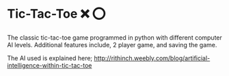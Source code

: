 # Tic-Tac-Toe :x: :o:

The classic tic-tac-toe game programmed in python with different computer AI levels. Additional features include, 2 player game, and saving the game.

The AI used is explained here; http://rithinch.weebly.com/blog/artificial-intelligence-within-tic-tac-toe


